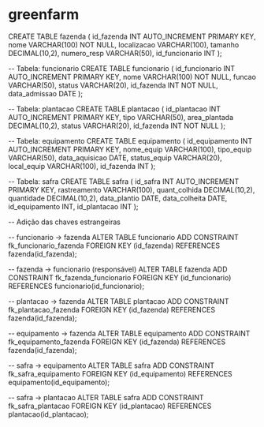 # greenfarm
CREATE TABLE fazenda (
    id_fazenda INT AUTO_INCREMENT PRIMARY KEY,
    nome VARCHAR(100) NOT NULL,
    localizacao VARCHAR(100),
    tamanho DECIMAL(10,2),
    numero_resp VARCHAR(50),
    id_funcionario INT
);

-- Tabela: funcionario
CREATE TABLE funcionario (
    id_funcionario INT AUTO_INCREMENT PRIMARY KEY,
    nome VARCHAR(100) NOT NULL,
    funcao VARCHAR(50),
    status VARCHAR(20),
    id_fazenda INT NOT NULL,
    data_admissao DATE
);

-- Tabela: plantacao
CREATE TABLE plantacao (
    id_plantacao INT AUTO_INCREMENT PRIMARY KEY,
    tipo VARCHAR(50),
    area_plantada DECIMAL(10,2),
    status VARCHAR(20),
    id_fazenda INT NOT NULL
);

-- Tabela: equipamento
CREATE TABLE equipamento (
    id_equipamento INT AUTO_INCREMENT PRIMARY KEY,
    nome_equip VARCHAR(100),
    tipo_equip VARCHAR(50),
    data_aquisicao DATE,
    status_equip VARCHAR(20),
    local_equip VARCHAR(100),
    id_fazenda INT
);

-- Tabela: safra
CREATE TABLE safra (
    id_safra INT AUTO_INCREMENT PRIMARY KEY,
    rastreamento VARCHAR(100),
    quant_colhida DECIMAL(10,2),
    quantidade DECIMAL(10,2),
    data_plantio DATE,
    data_colheita DATE,
    id_equipamento INT,
    id_plantacao INT
);

-- Adição das chaves estrangeiras

-- funcionario -> fazenda
ALTER TABLE funcionario
ADD CONSTRAINT fk_funcionario_fazenda
FOREIGN KEY (id_fazenda) REFERENCES fazenda(id_fazenda);

-- fazenda -> funcionario (responsável)
ALTER TABLE fazenda
ADD CONSTRAINT fk_fazenda_funcionario
FOREIGN KEY (id_funcionario) REFERENCES funcionario(id_funcionario);

-- plantacao -> fazenda
ALTER TABLE plantacao
ADD CONSTRAINT fk_plantacao_fazenda
FOREIGN KEY (id_fazenda) REFERENCES fazenda(id_fazenda);

-- equipamento -> fazenda
ALTER TABLE equipamento
ADD CONSTRAINT fk_equipamento_fazenda
FOREIGN KEY (id_fazenda) REFERENCES fazenda(id_fazenda);

-- safra -> equipamento
ALTER TABLE safra
ADD CONSTRAINT fk_safra_equipamento
FOREIGN KEY (id_equipamento) REFERENCES equipamento(id_equipamento);

-- safra -> plantacao
ALTER TABLE safra
ADD CONSTRAINT fk_safra_plantacao
FOREIGN KEY (id_plantacao) REFERENCES plantacao(id_plantacao);
